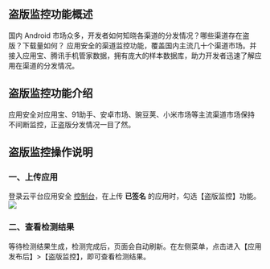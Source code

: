 ## 盗版监控功能概述

国内 Android 市场众多，开发者如何知晓各渠道的分发情况？哪些渠道存在盗版？下载量如何？
应用安全的渠道监控功能，覆盖国内主流几十个渠道市场。并接入应用宝、腾讯手机管家数据，拥有庞大的样本数据库，助力开发者迅速了解应用在渠道的分发情况。

## 盗版监控功能介绍
应用安全对应用宝、91助手、安卓市场、豌豆荚、小米市场等主流渠道市场保持不间断监控，正盗版分发情况一目了然。

## 盗版监控操作说明

### 一、上传应用
登录云平台应用安全 [控制台](http://console.tce.fsphere.cn/legu/myapplication/index)，在上传 **已签名** 的应用时，勾选【盗版监控】功能。
![](http://imgcache.tce.fsphere.cn/image/mc.qcloudimg.com/static/img/b51a734ee29b0e368710538eb09d80b4/image.png)

### 二、查看检测结果
等待检测结果生成，检测完成后，页面会自动刷新。在左侧菜单，点击进入【应用发布后】>【盗版监控】，即可查看检测结果。
